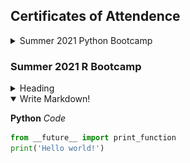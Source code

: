 ## Certificates of Attendence

<details close>
<summary> Summer 2021 Python Bootcamp </summary>
  
  [Brandon William] (<img src="../images/training/2021_summer_python/bew3.JPG" style="width:600px">)
  [Brandon William]("../images/training/2021_summer_python/bew3.JPG")
  
</details>


### Summer 2021 R Bootcamp

<details>
<summary>Heading</summary>
    + markdown list 1
        + nested list 1
        + nested list 2
    + markdown list 2
</details>


<details open>
<summary>Write Markdown!</summary>
<!--All you need is a blank line-->

**Python** *Code*
```python
from __future__ import print_function
print('Hello world!')
```
</details>
